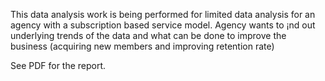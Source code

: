 This data analysis work is being performed for limited data analysis for an agency with a subscription based
service model. Agency wants to ¡nd out underlying trends of the data and what can be done to improve the
business (acquiring new members and improving retention rate)

See PDF for the report.
